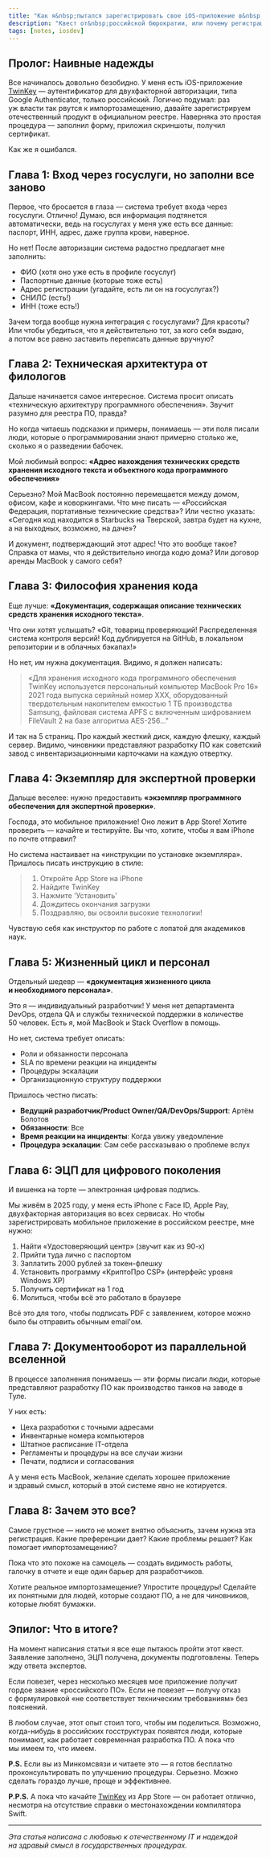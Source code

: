 ```yaml
---
title: "Как я&nbsp;пытался зарегистрировать свое iOS-приложение в&nbsp;реестре отечественного&nbsp;ПО"
description: "Квест от&nbsp;российской бюрократии, или почему регистрация мобильного приложения превращается в&nbsp;эпическое приключение"
tags: [notes, iosdev]
---
```


## Пролог: Наивные надежды

Все начиналось довольно безобидно. У&nbsp;меня есть iOS-приложение [TwinKey](https://twinkey.app)&nbsp;&mdash; аутентификатор для двухфакторной авторизации, типа Google Authenticator, только российский. Логично подумал: раз уж&nbsp;власти так рвутся к&nbsp;импортозамещению, давайте зарегистрируем отечественный продукт в&nbsp;официальном реестре. Наверняка это простая процедура&nbsp;&mdash; заполнил форму, приложил скриншоты, получил сертификат.

Как&nbsp;же я&nbsp;ошибался.

## Глава 1: Вход через госуслуги, но заполни все заново

Первое, что бросается в&nbsp;глаза&nbsp;&mdash; система требует входа через госуслуги. Отлично! Думаю, вся информация подтянется автоматически, ведь на&nbsp;госуслугах у&nbsp;меня уже есть все данные: паспорт, ИНН, адрес, даже группа крови, наверное.

Но&nbsp;нет! После авторизации система радостно предлагает мне заполнить:
- ФИО (хотя оно уже есть в профиле госуслуг)
- Паспортные данные (которые тоже есть)
- Адрес регистрации (угадайте, есть ли он на госуслугах?)
- СНИЛС (есть!)
- ИНН (тоже есть!)

Зачем тогда вообще нужна интеграция с&nbsp;госуслугами? Для красоты? Или чтобы убедиться, что я&nbsp;действительно тот, за&nbsp;кого себя выдаю, а&nbsp;потом все равно заставить переписать данные вручную?

## Глава 2: Техническая архитектура от филологов

Дальше начинается самое интересное. Система просит описать &laquo;техническую архитектуру программного обеспечения&raquo;. Звучит разумно для реестра&nbsp;ПО, правда?

Но&nbsp;когда читаешь подсказки и&nbsp;примеры, понимаешь&nbsp;&mdash; эти поля писали люди, которые о&nbsp;программировании знают примерно столько&nbsp;же, сколько я&nbsp;о&nbsp;разведении бабочек.

Мой любимый вопрос: **&laquo;Адрес нахождения технических средств хранения исходного текста и&nbsp;объектного кода программного обеспечения&raquo;**

Серьезно? Мой MacBook постоянно перемещается между домом, офисом, кафе и&nbsp;коворкингами. Что мне писать&nbsp;&mdash; &laquo;Российская Федерация, портативные технические средства&raquo;? Или честно указать: &laquo;Сегодня код находится в&nbsp;Starbucks на&nbsp;Тверской, завтра будет на&nbsp;кухне, а&nbsp;на&nbsp;выходных, возможно, на&nbsp;даче&raquo;?

И&nbsp;документ, подтверждающий этот адрес! Что это вообще такое? Справка от&nbsp;мамы, что я&nbsp;действительно иногда кодю дома? Или договор аренды MacBook у&nbsp;самого себя?

## Глава 3: Философия хранения кода

Еще лучше: **&laquo;Документация, содержащая описание технических средств хранения исходного текста&raquo;**.

Что они хотят услышать? &laquo;Git, товарищ проверяющий! Распределенная система контроля версий! Код дублируется на&nbsp;GitHub, в&nbsp;локальном репозитории и&nbsp;в&nbsp;облачных бэкапах!&raquo;

Но&nbsp;нет, им&nbsp;нужна документация. Видимо, я&nbsp;должен написать:
> &laquo;Для хранения исходного кода программного обеспечения TwinKey используется персональный компьютер MacBook Pro&nbsp;16&raquo; 2021 года выпуска серийный номер XXX, оборудованный твердотельным накопителем емкостью 1&nbsp;ТБ производства Samsung, файловая система APFS с&nbsp;включенным шифрованием FileVault 2&nbsp;на базе алгоритма AES-256...&quot;

И&nbsp;так на&nbsp;5&nbsp;страниц. Про каждый жесткий диск, каждую флешку, каждый сервер. Видимо, чиновники представляют разработку&nbsp;ПО как советский завод с&nbsp;инвентаризационными карточками на&nbsp;каждую отвертку.

## Глава 4: Экземпляр для экспертной проверки

Дальше веселее: нужно предоставить **&laquo;экземпляр программного обеспечения для экспертной проверки&raquo;**.

Господа, это мобильное приложение! Оно лежит в&nbsp;App Store! Хотите проверить&nbsp;&mdash; качайте и&nbsp;тестируйте. Вы&nbsp;что, хотите, чтобы я&nbsp;вам iPhone по&nbsp;почте отправил?

Но&nbsp;система настаивает на&nbsp;&laquo;инструкции по&nbsp;установке экземпляра&raquo;. Пришлось писать инструкцию в&nbsp;стиле:
> 1. Откройте App Store на iPhone
> 2. Найдите TwinKey
> 3. Нажмите 'Установить'
> 4. Дождитесь окончания загрузки
> 5. Поздравляю, вы освоили высокие технологии!

Чувствую себя как инструктор по&nbsp;работе с&nbsp;лопатой для академиков наук.

## Глава 5: Жизненный цикл и персонал

Отдельный шедевр&nbsp;&mdash; **&laquo;документация жизненного цикла и&nbsp;необходимого персонала&raquo;**.

Это я&nbsp;&mdash; индивидуальный разработчик! У&nbsp;меня нет департамента DevOps, отдела&nbsp;QA и&nbsp;службы технической поддержки в&nbsp;количестве 50&nbsp;человек. Есть&nbsp;я, мой MacBook и&nbsp;Stack Overflow в&nbsp;помощь.

Но&nbsp;нет, система требует описать:
- Роли и обязанности персонала
- SLA по времени реакции на инциденты
- Процедуры эскалации
- Организационную структуру поддержки

Пришлось честно писать:
- **Ведущий разработчик/Product Owner/QA/DevOps/Support**: Артём Болотов
- **Обязанности**: Все
- **Время реакции на инциденты**: Когда увижу уведомление
- **Процедура эскалации**: Сам себе рассказываю о проблеме вслух

## Глава 6: ЭЦП для цифрового поколения

И&nbsp;вишенка на&nbsp;торте&nbsp;&mdash; электронная цифровая подпись.

Мы&nbsp;живём в&nbsp;2025&nbsp;году, у&nbsp;меня есть iPhone с&nbsp;Face ID, Apple Pay, двухфакторная авторизация во&nbsp;всех сервисах. Но&nbsp;чтобы зарегистрировать мобильное приложение в&nbsp;российском реестре, мне нужно:
1. Найти &laquo;Удостоверяющий центр&raquo; (звучит как из&nbsp;90-х)
2. Прийти туда лично с&nbsp;паспортом
3. Заплатить 2000&nbsp;рублей за&nbsp;токен-флешку
4. Установить программу &laquo;КриптоПро CSP&raquo; (интерфейс уровня Windows XP)
5. Получить сертификат на&nbsp;1&nbsp;год
6. Молиться, чтобы всё это работало в&nbsp;браузере

Всё это для того, чтобы подписать PDF с&nbsp;заявлением, которое можно было&nbsp;бы отправить обычным email'ом.

## Глава 7: Документооборот из параллельной вселенной

В процессе заполнения понимаешь — эти формы писали люди, которые представляют разработку ПО как производство танков на заводе в Туле.

У них есть:
- Цеха разработки с точными адресами
- Инвентарные номера компьютеров
- Штатное расписание IT-отдела
- Регламенты и процедуры на все случаи жизни
- Печати, подписи и согласования

А&nbsp;у&nbsp;меня есть MacBook, желание сделать хорошее приложение и&nbsp;здравый смысл, который в&nbsp;этой системе явно не&nbsp;котируется.

## Глава 8: Зачем это все?

Самое грустное&nbsp;&mdash; никто не&nbsp;может внятно объяснить, зачем нужна эта регистрация. Какие преференции дает? Какие проблемы решает? Как помогает импортозамещению?

Пока что это похоже на&nbsp;самоцель&nbsp;&mdash; создать видимость работы, галочку в&nbsp;отчете и&nbsp;еще один барьер для разработчиков.

Хотите реальное импортозамещение? Упростите процедуры! Сделайте их&nbsp;понятными для людей, которые создают&nbsp;ПО, а&nbsp;не&nbsp;для чиновников, которые любят бумажки.

## Эпилог: Что в итоге?

На&nbsp;момент написания статьи я&nbsp;все еще пытаюсь пройти этот квест. Заявление заполнено, ЭЦП получена, документы подготовлены. Теперь жду ответа экспертов.

Если повезет, через несколько месяцев мое приложение получит гордое звание &laquo;российского ПО&raquo;. Если не&nbsp;повезет&nbsp;&mdash; получу отказ с&nbsp;формулировкой &laquo;не&nbsp;соответствует техническим требованиям&raquo; без пояснений.

В&nbsp;любом случае, этот опыт стоил того, чтобы им&nbsp;поделиться. Возможно, когда-нибудь в&nbsp;российских госструктурах появятся люди, которые понимают, как работает современная разработка ПО. А&nbsp;пока что мы&nbsp;имеем&nbsp;то, что имеем.

**P.S.** Если вы из Минкомсвязи и читаете это — я готов бесплатно проконсультировать по улучшению процедуры. Серьезно. Можно сделать гораздо лучше, проще и эффективнее.

**P.P.S.** А пока что качайте [TwinKey](https://twinkey.app) из App Store — он работает отлично, несмотря на отсутствие справки о местонахождении компилятора Swift.

---

*Эта статья написана с&nbsp;любовью к&nbsp;отечественному&nbsp;IT и&nbsp;надеждой на&nbsp;здравый смысл в&nbsp;государственных процедурах.*